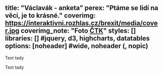 title: "Václavák - anketa"
perex: "Ptáme se lidí na věci, je to krásné."
coverimg: https://interaktivni.rozhlas.cz/brexit/media/cover.jpg
coverimg_note: "Foto <a href='https://ctk.cz'>ČTK</a>"
styles: []
libraries: [] #jquery, d3, highcharts, datatables
options: [noheader] #wide, noheader (, nopic)
---

Text tady

<div id="anketa"></div>

Text tady
